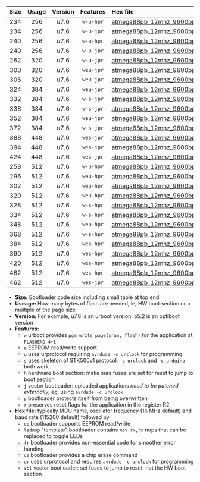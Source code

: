 |Size|Usage|Version|Features|Hex file|
|:-:|:-:|:-:|:-:|:--|
|234|256|u7.6|`w-u-hpr`|[atmega88pb_12mhz_9600bps_ur.hex](https://raw.githubusercontent.com/stefanrueger/urboot/main//atmega88pb_12mhz_9600bps_ur.hex)|
|234|256|u7.6|`w-u-jpr`|[atmega88pb_12mhz_9600bps_ur_vbl.hex](https://raw.githubusercontent.com/stefanrueger/urboot/main//atmega88pb_12mhz_9600bps_ur_vbl.hex)|
|240|256|u7.6|`w-u-hpr`|[atmega88pb_12mhz_9600bps_lednop_ur.hex](https://raw.githubusercontent.com/stefanrueger/urboot/main//atmega88pb_12mhz_9600bps_lednop_ur.hex)|
|240|256|u7.6|`w-u-jpr`|[atmega88pb_12mhz_9600bps_lednop_ur_vbl.hex](https://raw.githubusercontent.com/stefanrueger/urboot/main//atmega88pb_12mhz_9600bps_lednop_ur_vbl.hex)|
|262|320|u7.6|`w-u-jpr`|[atmega88pb_12mhz_9600bps_lednop_fr_ur_vbl.hex](https://raw.githubusercontent.com/stefanrueger/urboot/main//atmega88pb_12mhz_9600bps_lednop_fr_ur_vbl.hex)|
|300|320|u7.6|`weu-jpr`|[atmega88pb_12mhz_9600bps_ee_ur_vbl.hex](https://raw.githubusercontent.com/stefanrueger/urboot/main//atmega88pb_12mhz_9600bps_ee_ur_vbl.hex)|
|306|320|u7.6|`weu-jpr`|[atmega88pb_12mhz_9600bps_ee_lednop_ur_vbl.hex](https://raw.githubusercontent.com/stefanrueger/urboot/main//atmega88pb_12mhz_9600bps_ee_lednop_ur_vbl.hex)|
|324|384|u7.6|`weu-jpr`|[atmega88pb_12mhz_9600bps_ee_lednop_fr_ur_vbl.hex](https://raw.githubusercontent.com/stefanrueger/urboot/main//atmega88pb_12mhz_9600bps_ee_lednop_fr_ur_vbl.hex)|
|332|384|u7.6|`w-s-jpr`|[atmega88pb_12mhz_9600bps_vbl.hex](https://raw.githubusercontent.com/stefanrueger/urboot/main//atmega88pb_12mhz_9600bps_vbl.hex)|
|338|384|u7.6|`w-s-jpr`|[atmega88pb_12mhz_9600bps_lednop_vbl.hex](https://raw.githubusercontent.com/stefanrueger/urboot/main//atmega88pb_12mhz_9600bps_lednop_vbl.hex)|
|352|384|u7.6|`weu-jpr`|[atmega88pb_12mhz_9600bps_ee_lednop_fr_ce_ur_vbl.hex](https://raw.githubusercontent.com/stefanrueger/urboot/main//atmega88pb_12mhz_9600bps_ee_lednop_fr_ce_ur_vbl.hex)|
|372|384|u7.6|`w-s-jpr`|[atmega88pb_12mhz_9600bps_lednop_fr_vbl.hex](https://raw.githubusercontent.com/stefanrueger/urboot/main//atmega88pb_12mhz_9600bps_lednop_fr_vbl.hex)|
|388|448|u7.6|`wes-jpr`|[atmega88pb_12mhz_9600bps_ee_vbl.hex](https://raw.githubusercontent.com/stefanrueger/urboot/main//atmega88pb_12mhz_9600bps_ee_vbl.hex)|
|394|448|u7.6|`wes-jpr`|[atmega88pb_12mhz_9600bps_ee_lednop_vbl.hex](https://raw.githubusercontent.com/stefanrueger/urboot/main//atmega88pb_12mhz_9600bps_ee_lednop_vbl.hex)|
|424|448|u7.6|`wes-jpr`|[atmega88pb_12mhz_9600bps_ee_lednop_fr_vbl.hex](https://raw.githubusercontent.com/stefanrueger/urboot/main//atmega88pb_12mhz_9600bps_ee_lednop_fr_vbl.hex)|
|258|512|u7.6|`w-u-hpr`|[atmega88pb_12mhz_9600bps_lednop_fr_ur.hex](https://raw.githubusercontent.com/stefanrueger/urboot/main//atmega88pb_12mhz_9600bps_lednop_fr_ur.hex)|
|296|512|u7.6|`weu-hpr`|[atmega88pb_12mhz_9600bps_ee_ur.hex](https://raw.githubusercontent.com/stefanrueger/urboot/main//atmega88pb_12mhz_9600bps_ee_ur.hex)|
|302|512|u7.6|`weu-hpr`|[atmega88pb_12mhz_9600bps_ee_lednop_ur.hex](https://raw.githubusercontent.com/stefanrueger/urboot/main//atmega88pb_12mhz_9600bps_ee_lednop_ur.hex)|
|320|512|u7.6|`weu-hpr`|[atmega88pb_12mhz_9600bps_ee_lednop_fr_ur.hex](https://raw.githubusercontent.com/stefanrueger/urboot/main//atmega88pb_12mhz_9600bps_ee_lednop_fr_ur.hex)|
|328|512|u7.6|`w-s-hpr`|[atmega88pb_12mhz_9600bps.hex](https://raw.githubusercontent.com/stefanrueger/urboot/main//atmega88pb_12mhz_9600bps.hex)|
|334|512|u7.6|`w-s-hpr`|[atmega88pb_12mhz_9600bps_lednop.hex](https://raw.githubusercontent.com/stefanrueger/urboot/main//atmega88pb_12mhz_9600bps_lednop.hex)|
|348|512|u7.6|`weu-hpr`|[atmega88pb_12mhz_9600bps_ee_lednop_fr_ce_ur.hex](https://raw.githubusercontent.com/stefanrueger/urboot/main//atmega88pb_12mhz_9600bps_ee_lednop_fr_ce_ur.hex)|
|368|512|u7.6|`w-s-hpr`|[atmega88pb_12mhz_9600bps_lednop_fr.hex](https://raw.githubusercontent.com/stefanrueger/urboot/main//atmega88pb_12mhz_9600bps_lednop_fr.hex)|
|384|512|u7.6|`wes-hpr`|[atmega88pb_12mhz_9600bps_ee.hex](https://raw.githubusercontent.com/stefanrueger/urboot/main//atmega88pb_12mhz_9600bps_ee.hex)|
|390|512|u7.6|`wes-hpr`|[atmega88pb_12mhz_9600bps_ee_lednop.hex](https://raw.githubusercontent.com/stefanrueger/urboot/main//atmega88pb_12mhz_9600bps_ee_lednop.hex)|
|420|512|u7.6|`wes-hpr`|[atmega88pb_12mhz_9600bps_ee_lednop_fr.hex](https://raw.githubusercontent.com/stefanrueger/urboot/main//atmega88pb_12mhz_9600bps_ee_lednop_fr.hex)|
|462|512|u7.6|`wes-hpr`|[atmega88pb_12mhz_9600bps_ee_lednop_fr_ce.hex](https://raw.githubusercontent.com/stefanrueger/urboot/main//atmega88pb_12mhz_9600bps_ee_lednop_fr_ce.hex)|
|462|512|u7.6|`wes-jpr`|[atmega88pb_12mhz_9600bps_ee_lednop_fr_ce_vbl.hex](https://raw.githubusercontent.com/stefanrueger/urboot/main//atmega88pb_12mhz_9600bps_ee_lednop_fr_ce_vbl.hex)|

- **Size:** Bootloader code size including small table at top end
- **Useage:** How many bytes of flash are needed, ie, HW boot section or a multiple of the page size
- **Version:** For example, u7.6 is an urboot version, o5.2 is an optiboot version
- **Features:**
  + `w` urboot provides `pgm_write_page(sram, flash)` for the application at `FLASHEND-4+1`
  + `e` EEPROM read/write support
  + `u` uses urprotocol requiring `avrdude -c urclock` for programming
  + `s` uses skeleton of STK500v1 protocol; `-c urclock` and `-c arduino` both work
  + `h` hardware boot section: make sure fuses are set for reset to jump to boot section
  + `j` vector bootloader: uploaded applications *need to be patched externally*, eg, using `avrdude -c urclock`
  + `p` bootloader protects itself from being overwritten
  + `r` preserves reset flags for the application in the register R2
- **Hex file:** typically MCU name, oscillator frequency (16 MHz default) and baud rate (115200 default) followed by
  + `ee` bootloader supports EEPROM read/write
  + `lednop` "template" bootloader contains `mov rx,rx` nops that can be replaced to toggle LEDs
  + `fr` bootloader provides non-essential code for smoother error handing
  + `ce` bootloader provides a chip erase command
  + `ur` uses urprotocol and requires `avrdude -c urclock` for programming
  + `vbl` vector bootloader: set fuses to jump to reset, not the HW boot section
